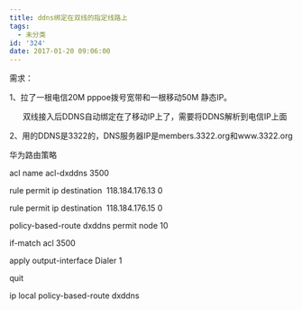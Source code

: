 ```yaml
---
title: ddns绑定在双线的指定线路上
tags:
  - 未分类
id: '324'
date: 2017-01-20 09:06:00
---
```


需求：

1、拉了一根电信20M pppoe拨号宽带和一根移动50M 静态IP。  

      双线接入后DDNS自动绑定在了移动IP上了，需要将DDNS解析到电信IP上面

2、用的DDNS是3322的，DNS服务器IP是members.3322.org和www.3322.org

  

华为路由策略

acl name acl-dxddns 3500

rule permit ip destination  118.184.176.13 0

rule permit ip destination  118.184.176.15 0

  

policy-based-route dxddns permit node 10

if-match acl 3500

apply output-interface Dialer 1

quit

  

ip local policy-based-route dxddns